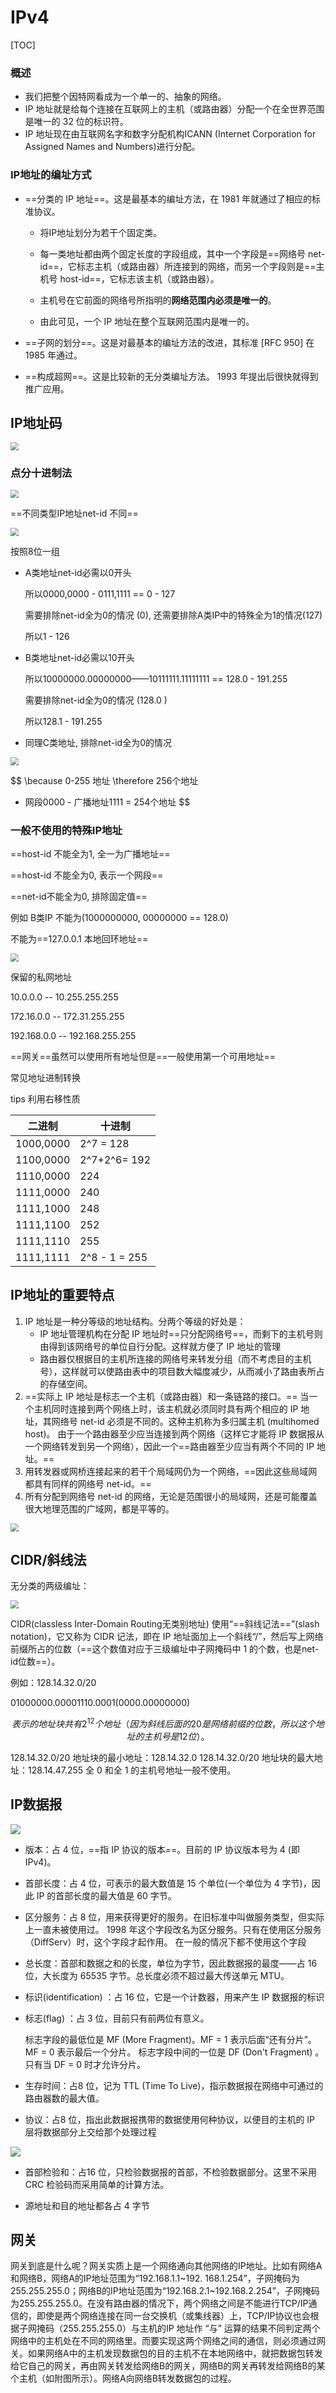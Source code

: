 # IPv4

[TOC]

### 概述

- 我们把整个因特网看成为一个单一的、抽象的网络。
- IP 地址就是给每个连接在互联网上的主机（或路由器）分配一个在全世界范围是唯一的 32 位的标识符。
- IP 地址现在由互联网名字和数字分配机构ICANN (Internet Corporation for Assigned Names and Numbers)进行分配。 

### IP地址的编址方式

- ==分类的 IP 地址==。这是最基本的编址方法，在 1981 年就通过了相应的标准协议。

  - 将IP地址划分为若干个固定类。

  - 每一类地址都由两个固定长度的字段组成，其中一个字段是==网络号 net-id==，它标志主机（或路由器）所连接到的网络，而另一个字段则是==主机号 host-id==，它标志该主机（或路由器）。

  - 主机号在它前面的网络号所指明的**网络范围内必须是唯一的**。

  - 由此可见，一个 IP 地址在整个互联网范围内是唯一的。

    

- ==子网的划分==。这是对最基本的编址方法的改进，其标准 [RFC 950] 在 1985 年通过。

- ==构成超网==。这是比较新的无分类编址方法。 1993 年提出后很快就得到推广应用。

## IP地址码

<img src="..\..\..\imgs\_Net\计算机网络\Snipaste_2020-08-21_10-10-15.png" style="zoom:80%;" />

### 点分十进制法

<img src="..\..\..\imgs\_Net\计算机网络\Snipaste_2020-08-21_10-13-12.png" style="zoom:80%;" />

==不同类型IP地址net-id 不同==

<img src="..\..\..\imgs\_Net\计算机网络\Snipaste_2020-08-21_10-31-30.png" style="zoom:80%;" />

按照8位一组

- A类地址net-id必需以0开头

  所以0000,0000 - 0111,1111 == 0 - 127

  需要排除net-id全为0的情况 (0), 还需要排除A类IP中的特殊全为1的情况(127)

  所以1 - 126

- B类地址net-id必需以10开头

  所以10000000.00000000——10111111.11111111 == 128.0 - 191.255

  需要排除net-id全为0的情况 (128.0 )

  所以128.1 - 191.255

- 同理C类地址, 排除net-id全为0的情况

<img src="..\..\..\imgs\_Net\计算机网络\Snipaste_2020-08-21_10-56-30.png" style="zoom:80%;" />

$$
\because 0-255 地址
\therefore 256个地址 
- 网段0000 - 广播地址1111  = 254个地址
$$

### 一般不使用的特殊IP地址

==host-id 不能全为1,  全一为广播地址==

==host-id 不能全为0, 表示一个网段==

==net-id不能全为0, 排除固定值==

例如 B类IP 不能为(1000000000, 00000000 == 128.0)

不能为==127.0.0.1 本地回环地址==

<img src="..\..\..\imgs\_Net\计算机网络\Snipaste_2020-08-21_10-18-27.png" style="zoom:80%;" />

保留的私网地址

10.0.0.0 -- 10.255.255.255

172.16.0.0 -- 172.31.255.255

192.168.0.0 -- 192.168.255.255

==网关==虽然可以使用所有地址但是==一般使用第一个可用地址==

常见地址进制转换 

tips 利用右移性质

| 二进制    | 十进制        |
| --------- | ------------- |
| 1000,0000 | 2^7 = 128     |
| 1100,0000 | 2^7+2^6= 192  |
| 1110,0000 | 224           |
| 1111,0000 | 240           |
| 1111,1000 | 248           |
| 1111,1100 | 252           |
| 1111,1110 | 255           |
| 1111,1111 | 2^8 - 1 = 255 |

## IP地址的重要特点

1. IP 地址是一种分等级的地址结构。分两个等级的好处是：
   - IP 地址管理机构在分配 IP 地址时==只分配网络号==，而剩下的主机号则由得到该网络号的单位自行分配。这样就方便了 IP 地址的管理
   - 路由器仅根据目的主机所连接的网络号来转发分组（而不考虑目的主机号），这样就可以使路由表中的项目数大幅度减少，从而减小了路由表所占的存储空间。 
2. ==实际上 IP 地址是标志一个主机（或路由器）和一条链路的接口。==
   当一个主机同时连接到两个网络上时，该主机就必须同时具有两个相应的 IP 地址，其网络号 net-id 必须是不同的。这种主机称为多归属主机 (multihomed host)。
   由于一个路由器至少应当连接到两个网络（这样它才能将 IP 数据报从一个网络转发到另一个网络），因此一个==路由器至少应当有两个不同的 IP 地址。==
3.  用转发器或网桥连接起来的若干个局域网仍为一个网络，==因此这些局域网都具有同样的网络号 net-id。==
4.  所有分配到网络号 net-id 的网络，无论是范围很小的局域网，还是可能覆盖很大地理范围的广域网，都是平等的。

<img src="..\..\..\imgs\_Net\计算机网络\Snipaste_2020-08-21_10-29-29.png" style="zoom:80%;" />

## CIDR/斜线法

无分类的两级编址：

<img src="..\..\..\imgs\_Net\计算机网络\Snipaste_2020-08-23_17-38-21.png" style="zoom:80%;" />

CIDR(classless Inter-Domain Routing无类别地址) 使用“==斜线记法==”(slash notation)，它又称为 CIDR 记法，即在 IP 地址面加上一个斜线“/”，然后写上网络前缀所占的位数（==这个数值对应于三级编址中子网掩码中 1 的个数，也是net-id位数==）。

例如：128.14.32.0/20

01000000.00001110.0001(0000.00000000)


$$
表示的地址块共有2^{12}个地址（因为斜线后面的 20 是网络前缀的位数，所以这个地址的主机号是 12 位）。
$$

128.14.32.0/20 地址块的最小地址：128.14.32.0
128.14.32.0/20 地址块的最大地址：128.14.47.255
全 0 和全 1 的主机号地址一般不使用。

## IP数据报

<img src="..\..\..\imgs\_Net\计算机网络\Snipaste_2020-08-25_01-15-36.png"/>

- 版本：占 4 位，==指 IP 协议的版本==。目前的 IP 协议版本号为 4 (即 IPv4)。

- 首部长度：占 4 位，可表示的最大数值是 15 个单位(一个单位为 4 字节)，因此 IP 的首部长度的最大值是 60 字节。

- 区分服务：占 8 位，用来获得更好的服务。在旧标准中叫做服务类型，但实际上一直未被使用过。
  1998 年这个字段改名为区分服务。只有在使用区分服务（DiffServ）时，这个字段才起作用。
  在一般的情况下都不使用这个字段 

- 总长度：首部和数据之和的长度，单位为字节，因此数据报的最度——占 16 位，大长度为 65535 字节。总长度必须不超过最大传送单元 MTU。 

- 标识(identification) ：占 16 位，它是一个计数器，用来产生 IP 数据报的标识

- 标志(flag) ：占 3 位，目前只有前两位有意义。

  标志字段的最低位是 MF (More Fragment)。MF = 1 表示后面“还有分片”。MF = 0 表示最后一个分片。
  标志字段中间的一位是 DF (Don't Fragment) 。只有当 DF = 0 时才允许分片。 

- 生存时间：占8 位，记为 TTL (Time To Live)，指示数据报在网络中可通过的路由器数的最大值。

- 协议：占8 位，指出此数据报携带的数据使用何种协议，以便目的主机的 IP 层将数据部分上交给那个处理过程

<img src="..\..\..\imgs\_Net\计算机网络\Snipaste_2020-08-25_01-20-44.png"/>

- 首部检验和：占16 位，只检验数据报的首部，不检验数据部分。这里不采用 CRC 检验码而采用简单的计算方法。 

- 源地址和目的地址都各占 4 字节

## 网关

网关到底是什么呢？网关实质上是一个网络通向其他网络的IP地址。比如有网络A和网络B，网络A的IP地址范围为“192.168.1.1~192. 168.1.254”，子网掩码为255.255.255.0；网络B的IP地址范围为“192.168.2.1~192.168.2.254”，子网掩码为255.255.255.0。在没有路由器的情况下，两个网络之间是不能进行TCP/IP通信的，即使是两个网络连接在同一台交换机（或集线器）上，TCP/IP协议也会根据子网掩码（255.255.255.0）与主机的IP 地址作 “与” 运算的结果不同判定两个网络中的主机处在不同的网络里。而要实现这两个网络之间的通信，则必须通过网关。如果网络A中的主机发现数据包的目的主机不在本地网络中，就把数据包转发给它自己的网关，再由网关转发给网络B的网关，网络B的网关再转发给网络B的某个主机（如附图所示）。网络A向网络B转发数据包的过程。